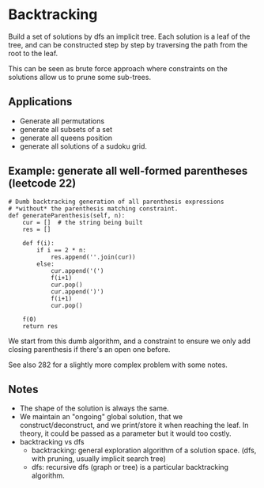 # Backtracking

Build a set of solutions by dfs an implicit tree. Each solution is a leaf
of the tree, and can be constructed step by step by traversing the path
from the root to the leaf.

This can be seen as brute force approach where constraints on the solutions
allow us to prune some sub-trees.

## Applications

* Generate all permutations
* generate all subsets of a set
* generate all queens position
* generate all solutions of a sudoku grid.

## Example: generate all well-formed parentheses (leetcode 22)

```
# Dumb backtracking generation of all parenthesis expressions
# *without* the parenthesis matching constraint.
def generateParenthesis(self, n):
    cur = []  # the string being built
    res = []

    def f(i):
        if i == 2 * n:
            res.append(''.join(cur))
        else:
            cur.append('(')
            f(i+1)
            cur.pop()
            cur.append(')')
            f(i+1)
            cur.pop()

    f(0)
    return res
```

We start from this dumb algorithm, and a constraint to ensure we only
add closing parenthesis if there's an open one before.

See also 282 for a slightly more complex problem with
some notes.

## Notes

* The shape of the solution is always the same.
* We maintain an "ongoing" global solution, that we construct/deconstruct, and
  we print/store it when reaching the leaf. In theory, it could be passed as
  a parameter but it would too costly.
* backtracking vs dfs
    - backtracking: general exploration algorithm of a solution space.
                    (dfs, with pruning, usually implicit search tree)
    - dfs: recursive dfs (graph or tree) is a particular backtracking
           algorithm.